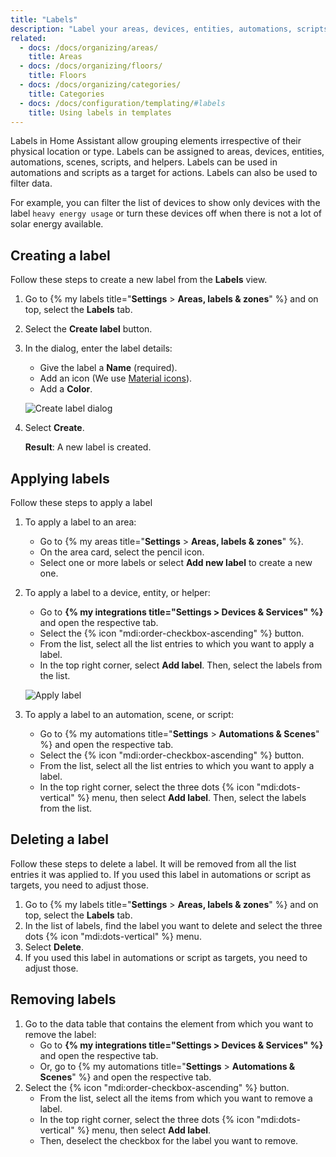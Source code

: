 ```yaml
---
title: "Labels"
description: "Label your areas, devices, entities, automations, scripts, and helpers. Then, filter by label or run an automation on all entities with that label."
related:
  - docs: /docs/organizing/areas/
    title: Areas
  - docs: /docs/organizing/floors/
    title: Floors
  - docs: /docs/organizing/categories/
    title: Categories
  - docs: /docs/configuration/templating/#labels
    title: Using labels in templates
---
```


Labels in Home Assistant allow grouping elements irrespective of their physical location or type. Labels can be assigned to areas, devices, entities, automations, scenes, scripts, and helpers. Labels can be used in automations and scripts as a target for actions. Labels can also be used to filter data.

For example, you can filter the list of devices to show only devices with the label `heavy energy usage` or turn these devices off when there is not a lot of solar energy available.

## Creating a label

Follow these steps to create a new label from the **Labels** view.

1. Go to {% my labels title="**Settings** > **Areas, labels & zones**" %} and on top, select the **Labels** tab.
2. Select the **Create label** button.
3. In the dialog, enter the label details:
   - Give the label a **Name** (required).
   - Add an icon (We use [Material icons](https://pictogrammers.com/library/mdi/)).
   - Add a **Color**.

    ![Create label dialog](/images/organizing/create_label_01.png)
4. Select **Create**.

   **Result**: A new label is created.

## Applying labels

Follow these steps to apply a label

1. To apply a label to an area:
   - Go to {% my areas title="**Settings** > **Areas, labels & zones**" %}.
   - On the area card, select the pencil icon.
   - Select one or more labels or select **Add new label** to create a new one.
2. To apply a label to a device, entity, or helper:
   - Go to **{% my integrations title="Settings > Devices & Services" %}** and open the respective tab.
   - Select the {% icon "mdi:order-checkbox-ascending" %} button.
   - From the list, select all the list entries to which you want to apply a label.
   - In the top right corner, select **Add label**. Then, select the labels from the list.

    ![Apply label](/images/organizing/labels_add_05.png)
3. To apply a label to an automation, scene, or script:
   - Go to {% my automations title="**Settings** > **Automations & Scenes**" %} and open the respective tab.
   - Select the {% icon "mdi:order-checkbox-ascending" %} button.
   - From the list, select all the list entries to which you want to apply a label.
   - In the top right corner, select the three dots {% icon "mdi:dots-vertical" %} menu, then select **Add label**. Then, select the labels from the list.

## Deleting a label

Follow these steps to delete a label. It will be removed from all the list entries it was applied to.
If you used this label in automations or script as targets, you need to adjust those.

1. Go to {% my labels title="**Settings** > **Areas, labels & zones**" %} and on top, select the **Labels** tab.
2. In the list of labels, find the label you want to delete and select the three dots {% icon "mdi:dots-vertical" %} menu.
3. Select **Delete**.
4. If you used this label in automations or script as targets, you need to adjust those.

## Removing labels

1. Go to the data table that contains the element from which you want to remove the label:
   -  Go to **{% my integrations title="Settings > Devices & Services" %}** and open the respective tab.
   -  Or, go to {% my automations title="**Settings** > **Automations & Scenes**" %} and open the respective tab.
2. Select the {% icon "mdi:order-checkbox-ascending" %} button.
   - From the list, select all the items from which you want to remove a label.
   - In the top right corner, select the three dots {% icon "mdi:dots-vertical" %} menu, then select **Add label**.
   - Then, deselect the checkbox for the label you want to remove.
